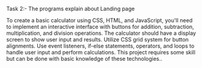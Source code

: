 Task 2:-  The programs explain about Landing page 









To create a basic calculator using CSS, HTML, and JavaScript, you'll need to implement an interactive interface with buttons for addition, subtraction, multiplication, and division operations.
The calculator should have a display screen to show user input and results.
Utilize CSS grid system for button alignments. Use event listeners, if-else statements, operators, and
loops to handle user input and perform calculations. This project requires some skill but can be
done with basic knowledge of these technologies..
